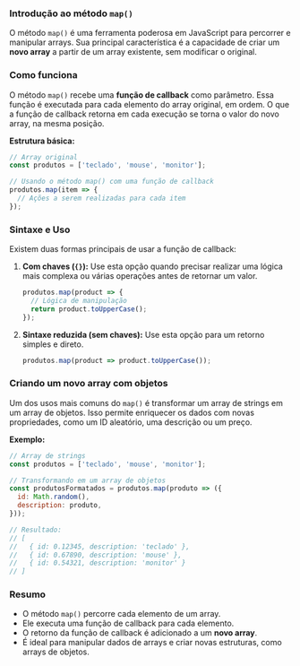### Introdução ao método `map()`

O método `map()` é uma ferramenta poderosa em JavaScript para percorrer e manipular arrays. Sua principal característica é a capacidade de criar um **novo array** a partir de um array existente, sem modificar o original.

### Como funciona

O método `map()` recebe uma **função de callback** como parâmetro. Essa função é executada para cada elemento do array original, em ordem. O que a função de callback retorna em cada execução se torna o valor do novo array, na mesma posição.

**Estrutura básica:**

```javascript
// Array original
const produtos = ['teclado', 'mouse', 'monitor'];

// Usando o método map() com uma função de callback
produtos.map(item => {
  // Ações a serem realizadas para cada item
});
```

### Sintaxe e Uso

Existem duas formas principais de usar a função de callback:

1.  **Com chaves (`{}`):**
    Use esta opção quando precisar realizar uma lógica mais complexa ou várias operações antes de retornar um valor.

    ```javascript
    produtos.map(product => {
      // Lógica de manipulação
      return product.toUpperCase();
    });
    ```

2.  **Sintaxe reduzida (sem chaves):**
    Use esta opção para um retorno simples e direto.

    ```javascript
    produtos.map(product => product.toUpperCase());
    ```

### Criando um novo array com objetos

Um dos usos mais comuns do `map()` é transformar um array de strings em um array de objetos. Isso permite enriquecer os dados com novas propriedades, como um ID aleatório, uma descrição ou um preço.

**Exemplo:**

```javascript
// Array de strings
const produtos = ['teclado', 'mouse', 'monitor'];

// Transformando em um array de objetos
const produtosFormatados = produtos.map(produto => ({
  id: Math.random(),
  description: produto,
}));

// Resultado:
// [
//   { id: 0.12345, description: 'teclado' },
//   { id: 0.67890, description: 'mouse' },
//   { id: 0.54321, description: 'monitor' }
// ]
```

### Resumo

  - O método `map()` percorre cada elemento de um array.
  - Ele executa uma função de callback para cada elemento.
  - O retorno da função de callback é adicionado a um **novo array**.
  - É ideal para manipular dados de arrays e criar novas estruturas, como arrays de objetos.
